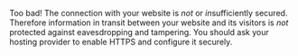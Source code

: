 Too bad! The connection with your website is *not* or *in*sufficiently secured. Therefore information in transit between your website and its visitors is *not* protected against eavesdropping and tampering. You should ask your hosting provider to enable HTTPS and configure it securely.
